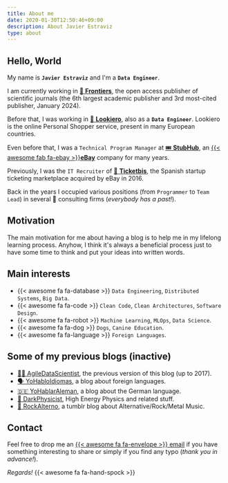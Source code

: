```yaml
---
title: About me
date: 2020-01-30T12:50:46+09:00
description: About Javier Estraviz
type: about
---
```


## Hello, World

My name is **`Javier Estraviz`** and I'm a **`Data Engineer`**.

I am currently working in [🔬 **Frontiers**](https://www.frontiersin.org/), the open access publisher of scientific journals (the 6th largest academic publisher and 3rd most-cited publisher, January 2024).

Before that, I was working in [👚 **Lookiero**](https://lookiero.es/), also as a **`Data Engineer`**. Lookiero is the online Personal Shopper service, present in many European countries.

Even before that, I was a `Technical Program Manager` at [🎟️ **StubHub**](https://en.wikipedia.org/wiki/StubHub), an [{{< awesome fab fa-ebay >}}**eBay**](https://www.ebay.com/) company for many years.

Previously, I was the `IT Recruiter` of [🎫 **Ticketbis**](https://www.crunchbase.com/organization/ticketbis), the Spanish startup ticketing marketplace acquired by eBay in 2016.

Back in the years I occupied various positions (from `Programmer` to `Team Lead`) in several 👔 consulting firms (_everybody has a past!_).

## Motivation

The main motivation for me about having a blog is to help me in my lifelong learning process. Anyhow, I think it's always a beneficial process just to have some time to think and put your ideas into written words.

## Main interests

* {{< awesome fa fa-database >}} `Data Engineering`, `Distributed Systems`, `Big Data`.
* {{< awesome fa fa-code >}} `Clean Code`, `Clean Architectures`, `Software Design`.
* {{< awesome fa fa-robot >}} `Machine Learning`, `MLOps`, `Data Science`.
* {{< awesome fa fa-dog >}} `Dogs`, `Canine Education`.
* {{< awesome fa fa-language >}} `Foreign Languages`.

## Some of my previous blogs (inactive)

* [🏋️‍♀️ AgileDataScientist](https://estraviz.github.io/estraviz2017/), the previous version of this blog (up to 2017).
* [🗣️ YoHabloIdiomas](https://yohabloidiomas.wordpress.com/), a blog about foreign languages.
* [🇩🇪 YoHablarAleman](https://yohablaraleman.wordpress.com/), a blog about the German language.
* [🔭 DarkPhysicist](https://darkphysicist.wordpress.com/), High Energy Physics and related stuff.
* [🎸 RockAlterno](https://rockalterno.tumblr.com/), a tumblr blog about Alternative/Rock/Metal Music.

## Contact

Feel free to drop me an [{{< awesome fa fa-envelope >}} email](mailto:javier.estraviz+TheDataIsFlat@gmail.com) if you have something interesting to share or simply if you find any typo (_thank you in advance!_).

_Regards!_ {{< awesome fa fa-hand-spock >}}

